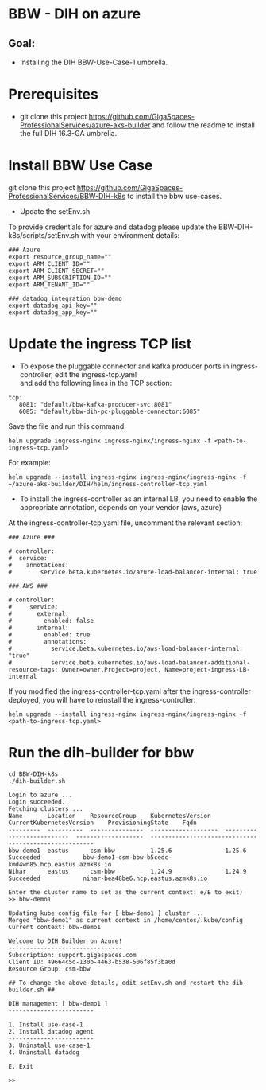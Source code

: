 # BBW - DIH on azure

## Goal:
* Installing the DIH BBW-Use-Case-1 umbrella.
# Prerequisites
* git clone this project https://github.com/GigaSpaces-ProfessionalServices/azure-aks-builder and follow the readme to install the full DIH 16.3-GA umbrella.

# Install BBW Use Case
git clone this project https://github.com/GigaSpaces-ProfessionalServices/BBW-DIH-k8s to install the bbw use-cases.

* Update the setEnv.sh

To provide credentials for azure and datadog please update the BBW-DIH-k8s/scripts/setEnv.sh with your environment details:

```
### Azure 
export resource_group_name=""
export ARM_CLIENT_ID=""
export ARM_CLIENT_SECRET=""
export ARM_SUBSCRIPTION_ID=""
export ARM_TENANT_ID=""
```
```
### datadog integration bbw-demo
export datadog_api_key=""
export datadog_app_key=""
```

# Update the ingress TCP list

* To expose the pluggable connector and kafka producer ports in ingress-controller, edit the ingress-tcp.yaml  
and add the following lines in the TCP section:
```
tcp:
   8081: "default/bbw-kafka-producer-svc:8081"
   6085: "default/bbw-dih-pc-pluggable-connector:6085" 
```   
Save the file and run this command:

```
helm upgrade ingress-nginx ingress-nginx/ingress-nginx -f <path-to-ingress-tcp.yaml>
```
For example:
```
helm upgrade --install ingress-nginx ingress-nginx/ingress-nginx -f ~/azure-aks-builder/DIH/helm/ingress-controller-tcp.yaml
```   

* To install the ingress-controller as an internal LB, you need to enable the appropriate annotation, depends on your vendor (aws, azure)
  
At the ingress-controller-tcp.yaml file, uncomment the relevant section:

```
### Azure ###

# controller:
#  service:
#    annotations:
#        service.beta.kubernetes.io/azure-load-balancer-internal: true
```
```
### AWS ###

# controller:
#     service:
#       external:
#         enabled: false
#       internal:
#         enabled: true
#         annotations:
#           service.beta.kubernetes.io/aws-load-balancer-internal: "true"
#           service.beta.kubernetes.io/aws-load-balancer-additional-resource-tags: Owner=owner,Project=project, Name=project-ingress-LB-internal

```

If you modified the ingress-controller-tcp.yaml after the ingress-controller deployed, you will have to reinstall the ingress-controller:
```
helm upgrade --install ingress-nginx ingress-nginx/ingress-nginx -f <path-to-ingress-tcp.yaml>
```

# Run the dih-builder for bbw

```
cd BBW-DIH-k8s
./dih-builder.sh
```
```
Login to azure ...
Login succeeded.
Fetching clusters ...
Name       Location    ResourceGroup    KubernetesVersion    CurrentKubernetesVersion    ProvisioningState    Fqdn
---------  ----------  ---------------  -------------------  --------------------------  -------------------  ------------------------------------------------------
bbw-demo1  eastus      csm-bbw          1.25.6               1.25.6                      Succeeded            bbw-demo1-csm-bbw-b5cedc-kmd4wn85.hcp.eastus.azmk8s.io
Nihar      eastus      csm-bbw          1.24.9               1.24.9                      Succeeded            nihar-bea48be6.hcp.eastus.azmk8s.io

Enter the cluster name to set as the current context: e/E to exit)
>> bbw-demo1
```
```
Updating kube config file for [ bbw-demo1 ] cluster ...
Merged "bbw-demo1" as current context in /home/centos/.kube/config
Current context: bbw-demo1
```
```
Welcome to DIH Builder on Azure!
--------------------------------
Subscription: support.gigaspaces.com
Client ID: 49664c5d-130b-4463-b538-506f85f3ba0d
Resource Group: csm-bbw

## To change the above details, edit setEnv.sh and restart the dih-builder.sh ##

DIH management [ bbw-demo1 ]
------------------------

1. Install use-case-1
2. Install datadog agent
------------------------
3. Uninstall use-case-1
4. Uninstall datadog

E. Exit

>>
```